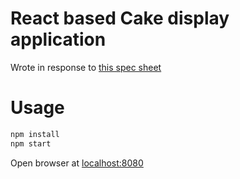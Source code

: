 # React based Cake display application
Wrote in response to [this spec sheet](https://github.com/chris-waracle/react-test)

# Usage
```bash
npm install
npm start
```
Open browser at <localhost:8080>
